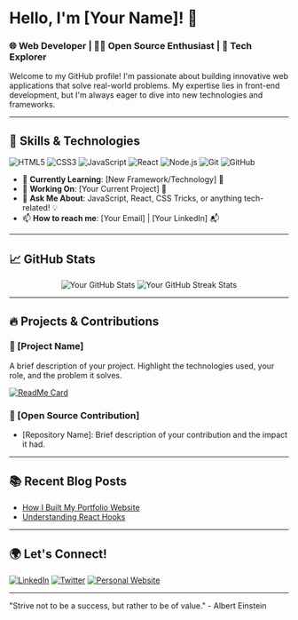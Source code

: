 # Hello, I'm [Your Name]! 👋

### 🌐 Web Developer | 🧑‍💻 Open Source Enthusiast | 🚀 Tech Explorer

Welcome to my GitHub profile! I'm passionate about building innovative web applications that solve real-world problems. My expertise lies in front-end development, but I'm always eager to dive into new technologies and frameworks.

---

## 🚀 Skills & Technologies

![HTML5](https://img.shields.io/badge/-HTML5-E34F26?style=flat-square&logo=html5&logoColor=white)
![CSS3](https://img.shields.io/badge/-CSS3-1572B6?style=flat-square&logo=css3)
![JavaScript](https://img.shields.io/badge/-JavaScript-F7DF1E?style=flat-square&logo=javascript&logoColor=black)
![React](https://img.shields.io/badge/-React-61DAFB?style=flat-square&logo=react&logoColor=black)
![Node.js](https://img.shields.io/badge/-Node.js-339933?style=flat-square&logo=node.js&logoColor=white)
![Git](https://img.shields.io/badge/-Git-F05032?style=flat-square&logo=git&logoColor=white)
![GitHub](https://img.shields.io/badge/-GitHub-181717?style=flat-square&logo=github)

- 🌱 **Currently Learning**: [New Framework/Technology] 🧩
- 💼 **Working On**: [Your Current Project] 🔧
- 💬 **Ask Me About**: JavaScript, React, CSS Tricks, or anything tech-related! 💡
- 📫 **How to reach me**: [Your Email] | [Your LinkedIn] 📬

---

## 📈 GitHub Stats

<p align="center">
  <img src="https://github-readme-stats.vercel.app/api?username=your-username&show_icons=true&theme=radical" alt="Your GitHub Stats" />
  <img src="https://github-readme-streak-stats.herokuapp.com/?user=your-username&theme=radical" alt="Your GitHub Streak Stats" />
</p>

---

## 🔥 Projects & Contributions

### 🚀 [Project Name]
A brief description of your project. Highlight the technologies used, your role, and the problem it solves.

[![ReadMe Card](https://github-readme-stats.vercel.app/api/pin/?username=your-username&repo=your-repo-name&theme=radical)](https://github.com/your-username/your-repo-name)

### 🌟 [Open Source Contribution]
- [Repository Name]: Brief description of your contribution and the impact it had.

---

## 📚 Recent Blog Posts

<!-- BLOG-POST-LIST:START -->
- [How I Built My Portfolio Website](https://your-blog-link)
- [Understanding React Hooks](https://your-blog-link)
<!-- BLOG-POST-LIST:END -->

---

## 🌍 Let's Connect!

[![LinkedIn](https://img.shields.io/badge/-LinkedIn-0A66C2?style=flat-square&logo=Linkedin&logoColor=white)](https://www.linkedin.com/in/your-profile)
[![Twitter](https://img.shields.io/badge/-Twitter-1DA1F2?style=flat-square&logo=twitter&logoColor=white)](https://twitter.com/your-profile)
[![Personal Website](https://img.shields.io/badge/-Website-000000?style=flat-square&logo=About.me&logoColor=white)](https://yourwebsite.com)

---

"Strive not to be a success, but rather to be of value." - Albert Einstein

